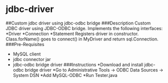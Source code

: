 # jdbc-driver
##Custom jdbc driver using jdbc-odbc bridge
###Description
Custom JDBC driver using JDBC-ODBC bridge. Implements the following interfaces:
*Driver
*Connection
*Statement
Registers driver in constructor. Class.forName() goes to connect() in MyDriver and return sql.Connection.
###Pre-Requisites
* MySQL client
* jdbc connector jar
* jdbc-odbc bridge driver
###Instructions
*Download and install jdbc-odbc bridge driver
*Go to Administrative Tools -> ODBC Data Sources -> System DSN 
*Add MySQL-ODBC
*Run Tester.java
